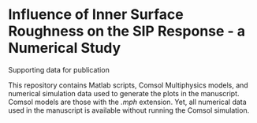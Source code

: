 # Influence of Inner Surface Roughness on the SIP Response - a Numerical Study
Supporting data for publication

This repository contains Matlab scripts, Comsol Multiphysics models, and numerical simulation data used to generate the plots in the manuscript.
Comsol models are those with the *.mph* extension. Yet, all numerical data used in the manuscript is available without running the Comsol simulation.
